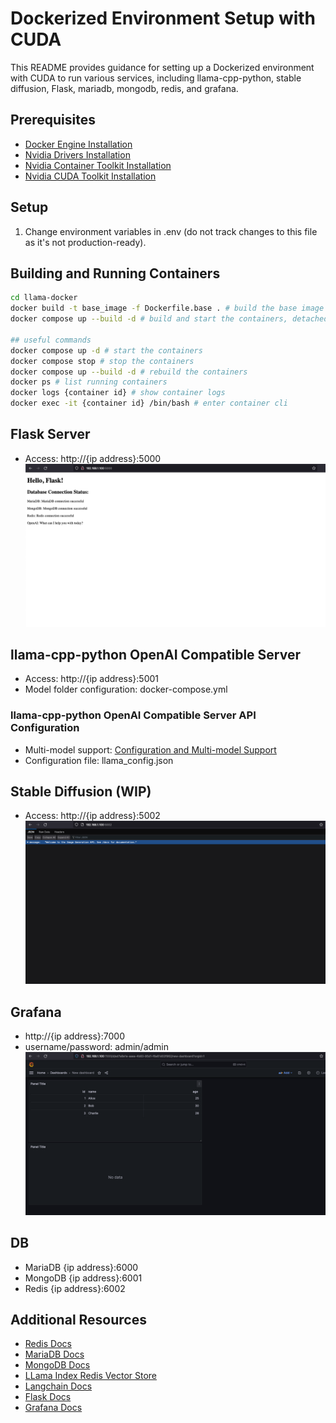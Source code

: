 


# Dockerized Environment Setup with CUDA

This README provides guidance for setting up a Dockerized environment with CUDA to run various services, including llama-cpp-python, stable diffusion, Flask, mariadb, mongodb, redis, and grafana.

## Prerequisites
- [Docker Engine Installation](https://docs.docker.com/engine/install/)
- [Nvidia Drivers Installation](https://www.nvidia.com/Download/index.aspx?lang=en-us)
- [Nvidia Container Toolkit Installation](https://docs.nvidia.com/datacenter/cloud-native/container-toolkit/latest/install-guide.html)
- [Nvidia CUDA Toolkit Installation](https://docs.nvidia.com/cuda/cuda-quick-start-guide/index.html)

## Setup
1. Change environment variables in .env (do not track changes to this file as it's not production-ready).

## Building and Running Containers
```sh
cd llama-docker
docker build -t base_image -f Dockerfile.base . # build the base image
docker compose up --build -d # build and start the containers, detached

## useful commands
docker compose up -d # start the containers
docker compose stop # stop the containers
docker compose up --build -d # rebuild the containers
docker ps # list running containers
docker logs {container id} # show container logs
docker exec -it {container id} /bin/bash # enter container cli
```

## Flask Server
- Access: http://{ip address}:5000
  ![Initial Run](assets/initial_run.png)

## llama-cpp-python OpenAI Compatible Server
- Access: http://{ip address}:5001
- Model folder configuration: docker-compose.yml

### llama-cpp-python OpenAI Compatible Server API Configuration
- Multi-model support: [Configuration and Multi-model Support](https://llama-cpp-python.readthedocs.io/en/latest/server/#configuration-and-multi-model-support)
- Configuration file: llama_config.json

## Stable Diffusion (WIP)
- Access: http://{ip address}:5002
![Stable Diffusion](assets/sd_init.png)

## Grafana
- http://{ip address}:7000
- username/password: admin/admin
![Grafana](assets/grafana_init.png)

## DB
- MariaDB {ip address}:6000
- MongoDB {ip address}:6001
- Redis {ip address}:6002

## Additional Resources
- [Redis Docs](https://redis.io/docs/)
- [MariaDB Docs](https://mariadb.com/kb/en/documentation/)
- [MongoDB Docs](https://www.mongodb.com/basics/get-started)
- [LLama Index Redis Vector Store](https://docs.llamaindex.ai/en/latest/examples/vector_stores/RedisIndexDemo.html#)
- [Langchain Docs](https://python.langchain.com/docs/get_started/quickstart)
- [Flask Docs](https://flask.palletsprojects.com/en/3.0.x/)
- [Grafana Docs](https://grafana.com/docs/grafana/latest/)
